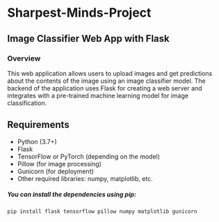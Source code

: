 # Sharpest-Minds-Project

## Image Classifier Web App with Flask
### Overview


This web application allows users to upload images and get predictions about the contents of the image using an image classifier model. The backend of the application uses Flask for creating a web server and integrates with a pre-trained machine learning model for image classification.

## Requirements
- Python (3.7+)
- Flask
- TensorFlow or PyTorch (depending on the model)
- Pillow (for image processing)
- Gunicorn (for deployment)
- Other required libraries: numpy, matplotlib, etc.

##### You can install the dependencies using pip:

```pip install flask tensorflow pillow numpy matplotlib gunicorn```

